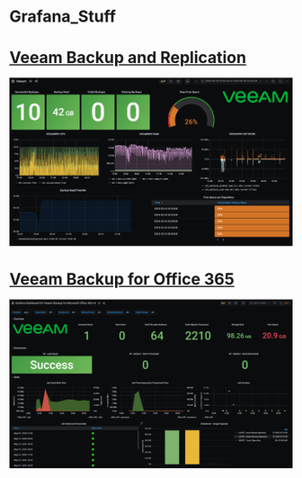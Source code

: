 # Grafana_Stuff

<h1><a href="https://github.com/TheMadVanguard/Grafana_Stuff/wiki#veeam-backup-and-replication">Veeam Backup and Replication</a></h1>

<img src=./Veeam/B&R/Veeam_Grafana_Dashboard.PNG>

<h1><a href=https://github.com/TheMadVanguard/Grafana_Stuff/wiki#veeam-backup-for-office-365>Veeam Backup for Office 365</a></h1>

<img src=./Veeam/Office_365/Veeam_O365_Grafana_Dashboard.PNG.png>
